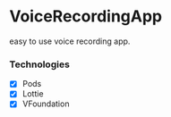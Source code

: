 # VoiceRecordingApp
 easy to use voice recording app.
 
 ### Technologies
- [x] Pods
- [x] Lottie
- [x] VFoundation
